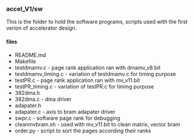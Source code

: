 ### accel\_V1/sw

This is the folder to hold the software programs, scripts used with the first verion of accelerator design.

#### files
- README.md
- Makefile
- testdmamv.c - page rank application ran with dmamv\_v8.bit
- testdmamv\_timing.c - variation of testdmamv.c for timing purpose
- testPR.c - page rank application ran with mv\_v11.bit
- testPR\_timing.c - variation of testPR.c for timing purpose
- 382dma.h
- 382dma.c - dma driver
- adapater.h
- adapater.c - axis to bram adapater driver
- swpr.c - software page rank for debugging
- cleanmvbram.sh - used with mv\_v11.bit to clean matrix, vector bram
- order.py - script to sort the pages according their ranks
